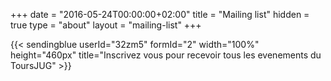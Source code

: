 +++
    date = "2016-05-24T00:00:00+02:00" 
    title = "Mailing list" 
    hidden = true 
    type = "about" 
    layout = "mailing-list" 
+++

{{< sendingblue userId="32zm5" formId="2" width="100%" height="460px" title="Inscrivez vous pour recevoir tous les evenements du ToursJUG" >}}

